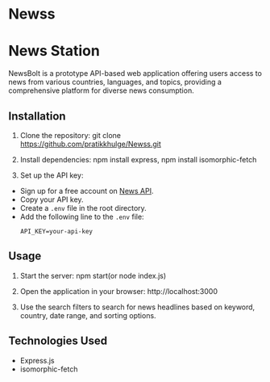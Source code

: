 # Newss
# News Station

NewsBolt is a prototype API-based web application offering users access to news from various countries, languages, and topics, providing a comprehensive platform for diverse news consumption.

## Installation

1. Clone the repository: git clone https://github.com/pratikkhulge/Newss.git
   
2. Install dependencies: npm install express, npm install isomorphic-fetch

3. Set up the API key:
- Sign up for a free account on [News API](https://newsapi.org/).
- Copy your API key.
- Create a `.env` file in the root directory.
- Add the following line to the `.env` file:
  ```
  API_KEY=your-api-key
  ```

## Usage

1. Start the server: npm start(or node index.js)
 
2. Open the application in your browser: http://localhost:3000

   
3. Use the search filters to search for news headlines based on keyword, country, date range, and sorting options.

## Technologies Used

- Express.js
- isomorphic-fetch





   

